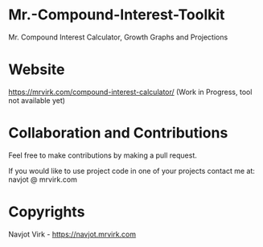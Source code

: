 # Mr.-Compound-Interest-Toolkit
Mr. Compound Interest Calculator, Growth Graphs and Projections

# Website
https://mrvirk.com/compound-interest-calculator/ (Work in Progress, tool not available yet)

# Collaboration and Contributions
Feel free to make contributions by making a pull request.

If you would like to use project code in one of your projects contact me at: navjot @ mrvirk.com

# Copyrights
Navjot Virk - https://navjot.mrvirk.com
